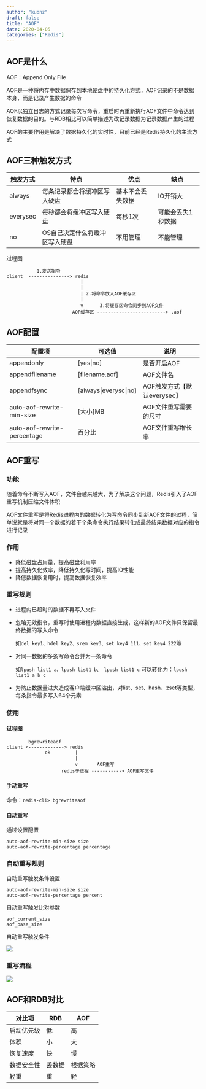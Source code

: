 ```yaml
---
author: "kuonz"
draft: false
title: "AOF"
date: 2020-04-05
categories: ["Redis"]
---
```


## AOF是什么

AOF：Append Only File

AOF是一种将内存中数据保存到本地硬盘中的持久化方式，AOF记录的不是数据本身，而是记录产生数据的命令

AOF以独立日志的方式记录每次写命令，重启时再重新执行AOF文件中命令达到恢复数据的目的。与RDB相比可以简单描述为改记录数据为记录数据产生的过程

AOF的主要作用是解决了数据持久化的实时性，目前已经是Redis持久化的主流方式



## AOF三种触发方式

| 触发方式 | 特点                           | 优点             | 缺点              |
| -------- | ------------------------------ | ---------------- | ----------------- |
| always   | 每条记录都会将缓冲区写入硬盘   | 基本不会丢失数据 | IO开销大          |
| everysec | 每秒都会将缓冲区写入硬盘       | 每秒1次          | 可能会丢失1秒数据 |
| no       | OS自己决定什么将缓冲区写入硬盘 | 不用管理         | 不能管理          |

过程图

```
           1.发送指令                           
client  ---------------> redis  
                           |
                           | 
                           | 2.将命令放入AOF缓存区
                           |
                           v      3.将缓存区命令同步到AOF文件 
                        AOF缓存区 -------------------------> .aof
```





## AOF配置

| 配置项                      | 可选值                | 说明                        |
| --------------------------- | --------------------- | --------------------------- |
| appendonly                  | [yes\|no]             | 是否开启AOF                 |
| appendfilename              | [filename.aof]        | AOF文件名                   |
| appendfsync                 | [always\|everysc\|no] | AOF触发方式【默认everysec】 |
| auto-aof-rewrite-min-size   | [大小]MB              | AOF文件重写需要的尺寸       |
| auto-aof-rewrite-percentage | 百分比                | AOF文件重写增长率           |



## AOF重写

### 功能

随着命令不断写入AOF，文件会越来越大，为了解决这个问题，Redis引入了AOF重写机制压缩文件体积

AOF文件重写是将Redis进程内的数据转化为写命令同步到新AOF文件的过程，简单说就是将对同一个数据的若干个条命令执行结果转化成最终结果数据对应的指令进行记录

### 作用

* 降低磁盘占用量，提高磁盘利用率
* 提高持久化效率，降低持久化写时间，提高IO性能
* 降低数据恢复用时，提高数据恢复效率

### 重写规则

* 进程内已超时的数据不再写入文件

* 忽略无效指令，重写时使用进程内数据直接生成，这样新的AOF文件只保留最终数据的写入命令

  如`del key1、hdel key2、srem key3、set key4 111、set key4 222`等

* 对同一数据的多条写命令合并为一条命令

  如`lpush list1 a、lpush list1 b、 lpush list1 c` 可以转化为：`lpush list1 a b c`

* 为防止数据量过大造成客户端缓冲区溢出，对list、set、hash、zset等类型，每条指令最多写入64个元素

### 使用

#### 过程图

```
        bgrewriteaof
client <-------------> redis
              ok         |
                         |
                         v       AOF重写
                    redis子进程 -----------> AOF重写文件
```

#### 手动重写

命令：`redis-cli> bgrewriteaof`

#### 自动重写

通过设置配置

```
auto-aof-rewrite-min-size size
auto-aof-rewrite-percentage percentage
```

### 自动重写规则

自动重写触发条件设置

```
auto-aof-rewrite-min-size size
auto-aof-rewrite-percentage percent
```

自动重写触发比对参数

```shell
aof_current_size
aof_base_size
```

自动重写触发条件

![](/post/Redis/05-Redis持久化/03-AOF-images/image-20200324153803995.png)



### 重写流程

![](/post/Redis/05-Redis持久化/03-AOF-images/image-20200324153238990.png)



## AOF和RDB对比

| 对比项     | RDB    | AOF      |
| ---------- | ------ | -------- |
| 启动优先级 | 低     | 高       |
| 体积       | 小     | 大       |
| 恢复速度   | 快     | 慢       |
| 数据安全性 | 丢数据 | 根据策略 |
| 轻重       | 重     | 轻       |

